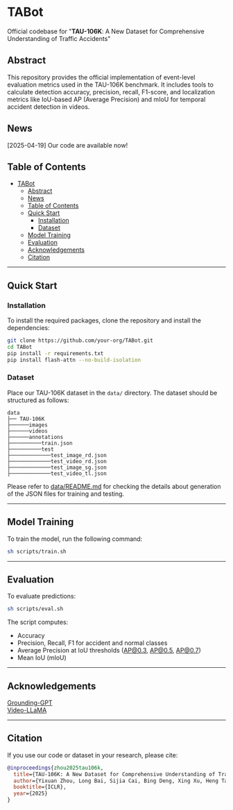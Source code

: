 # TABot  
Official codebase for "**TAU-106K**: A New Dataset for Comprehensive Understanding of Traffic Accidents"

## Abstract  
This repository provides the official implementation of event-level evaluation metrics used in the TAU-106K benchmark. It includes tools to calculate detection accuracy, precision, recall, F1-score, and localization metrics like IoU-based AP (Average Precision) and mIoU for temporal accident detection in videos.

## News
[2025-04-19] Our code are available now!

## Table of Contents  
- [TABot](#tabot)
  - [Abstract](#abstract)
  - [News](#news)
  - [Table of Contents](#table-of-contents)
  - [Quick Start](#quick-start)
    - [Installation](#installation)
    - [Dataset](#dataset)
  - [Model Training](#model-training)
  - [Evaluation](#evaluation)
  - [Acknowledgements](#acknowledgements)
  - [Citation](#citation)
---

## Quick Start

### Installation

To install the required packages, clone the repository and install the dependencies:

```bash
git clone https://github.com/your-org/TABot.git
cd TABot
pip install -r requirements.txt
pip install flash-attn --no-build-isolation
```

### Dataset

Place our TAU-106K dataset in the `data/` directory.
The dataset should be structured as follows:

```
data
├── TAU-106K
├──────images
├──────videos
├──────annotations
├──────────train.json
├──────────test
├─────────────test_image_rd.json
├─────────────test_video_rd.json
├─────────────test_image_sg.json
├─────────────test_video_tl.json
```
Please refer to [data/README.md](data/README.md) for checking the details about generation of the JSON files for training and testing.

---

## Model Training

To train the model, run the following command:

```bash
sh scripts/train.sh
```

---

## Evaluation

To evaluate predictions:

```bash
sh scripts/eval.sh
```

The script computes:

- Accuracy
- Precision, Recall, F1 for accident and normal classes
- Average Precision at IoU thresholds (AP@0.3, AP@0.5, AP@0.7)
- Mean IoU (mIoU)

---
## Acknowledgements
[Grounding-GPT](https://github.com/lzw-lzw/GroundingGPT)\
[Video-LLaMA](https://github.com/DAMO-NLP-SG/Video-LLaMA)

---

## Citation

If you use our code or dataset in your research, please cite:

```bibtex
@inproceedings{zhou2025tau106k,
  title={TAU-106K: A New Dataset for Comprehensive Understanding of Traffic Accident},
  author={Yixuan Zhou, Long Bai, Sijia Cai, Bing Deng, Xing Xu, Heng Tao Shen},
  booktitle={ICLR},
  year={2025}
}
```

